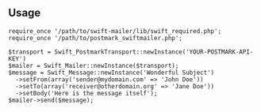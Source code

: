 ## Usage

    require_once '/path/to/swift-mailer/lib/swift_required.php';
    require_once '/path/to/postmark_swiftmailer.php';
    
    $transport = Swift_PostmarkTransport::newInstance('YOUR-POSTMARK-API-KEY')
    $mailer = Swift_Mailer::newInstance($transport);
    $message = Swift_Message::newInstance('Wonderful Subject')
      ->setFrom(array('sender@mydomain.com' => 'John Doe'))
      ->setTo(array('receiver@otherdomain.org' => 'Jane Doe'))
      ->setBody('Here is the message itself');
    $mailer->send($message);
